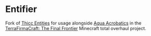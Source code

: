# Entifier

Fork of [Thicc Entities](https://curseforge.com/minecraft/mc-mods/thicc-entities) for usage alongside [Aqua Acrobatics](https://curseforge.com/minecraft/mc-mods/aqua-acrobatics) in the [TerraFirmaCraft: The Final Frontier](https://curseforge.com/minecraft/modpacks/terrafirmacraft-the-final-frontier) Minecraft total overhaul project.
